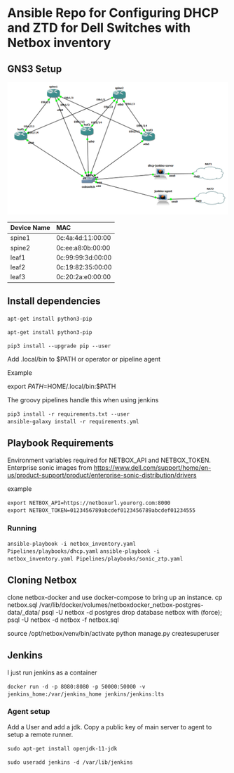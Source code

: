 Ansible Repo for Configuring DHCP and ZTD for Dell Switches with Netbox inventory
===============================================

## GNS3 Setup
![ GNS3 Setup](docs/GNS3_visual.PNG "how to setup gns3 environment")

Device Name | MAC
:------ | :------
spine1   | 0c:4a:4d:11:00:00
spine2   | 0c:ee:a8:0b:00:00
leaf1   | 0c:99:99:3d:00:00
leaf2   | 0c:19:82:35:00:00
leaf3   | 0c:20:2a:e0:00:00




## Install dependencies

`apt-get install python3-pip` 

`apt-get install python3-pip` 

`pip3 install --upgrade pip --user`

Add .local/bin to $PATH or operator or pipeline agent

Example 

export $PATH=$HOME/.local/bin:$PATH

The groovy pipelines handle this when using jenkins

`pip3 install -r requirements.txt --user`  
`ansible-galaxy install -r requirements.yml`

## Playbook Requirements

Environment variables required for NETBOX_API and NETBOX_TOKEN.
Enterprise sonic images from https://www.dell.com/support/home/en-us/product-support/product/enterprise-sonic-distribution/drivers



example

`export NETBOX_API=https://netboxurl.yourorg.com:8000`  
`export NETBOX_TOKEN=0123456789abcdef0123456789abcdef01234555`  

### Running 
`ansible-playbook -i netbox_inventory.yaml Pipelines/playbooks/dhcp.yaml`
`ansible-playbook -i netbox_inventory.yaml Pipelines/playbooks/sonic_ztp.yaml`


## Cloning Netbox
clone netbox-docker and use docker-compose to bring up an instance.
cp netbox.sql /var/lib/docker/volumes/netboxdocker_netbox-postgres-data/_data/
psql -U netbox -d postgres
drop database netbox with (force);
psql -U netbox -d netbox -f netbox.sql

source /opt/netbox/venv/bin/activate
python manage.py createsuperuser

## Jenkins
I just run jenkins as a container

`docker run -d -p 8080:8080 -p 50000:50000 -v jenkins_home:/var/jenkins_home jenkins/jenkins:lts`

### Agent setup
Add a User and add a jdk.  Copy a public key of main server to agent to setup a remote runner.

`sudo apt-get install openjdk-11-jdk`

`sudo useradd jenkins -d /var/lib/jenkins`


